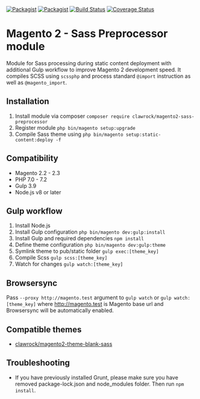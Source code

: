 [![Packagist](https://img.shields.io/packagist/v/clawrock/magento2-sass-preprocessor.svg)](https://packagist.org/packages/clawrock/magento2-sass-preprocessor)
[![Packagist](https://img.shields.io/packagist/dt/clawrock/magento2-sass-preprocessor.svg)](https://packagist.org/packages/clawrock/magento2-sass-preprocessor)
[![Build Status](https://travis-ci.org/clawrock/magento2-sass-preprocessor.svg?branch=master)](https://travis-ci.org/clawrock/magento2-sass-preprocessor)
[![Coverage Status](https://coveralls.io/repos/github/clawrock/magento2-sass-preprocessor/badge.svg)](https://coveralls.io/github/clawrock/magento2-sass-preprocessor)

# Magento 2 - Sass Preprocessor module
Module for Sass processing during static content deployment with additional Gulp workflow to improve Magento 2 development speed. It compiles SCSS using `scssphp` and process standard `@import` instruction as well as `@magento_import`. 

## Installation
1. Install module via composer `composer require clawrock/magento2-sass-preprocessor`
2. Register module `php bin/magento setup:upgrade`
3. Compile Sass theme using `php bin/magento setup:static-content:deploy -f`

## Compatibility
* Magento 2.2 - 2.3
* PHP 7.0 - 7.2
* Gulp 3.9
* Node.js v8 or later

## Gulp workflow
1. Install Node.js
2. Install Gulp configuration `php bin/magento dev:gulp:install`
3. Install Gulp and required dependencies `npm install`
4. Define theme configuration `php bin/magento dev:gulp:theme`
5. Symlink theme to pub/static folder `gulp exec:[theme_key]`
6. Compile Scss `gulp scss:[theme_key]`
7. Watch for changes `gulp watch:[theme_key]`

## Browsersync
Pass `--proxy http://magento.test` argument to `gulp watch` or `gulp watch:[theme_key]` where http://magento.test is Magento base url and Browsersync will be automatically enabled.

## Compatible themes
* [clawrock/magento2-theme-blank-sass](https://github.com/clawrock/magento2-theme-blank-sass)

## Troubleshooting
* If you have previously installed Grunt, please make sure you have removed package-lock.json and node_modules folder. Then run `npm install`.

